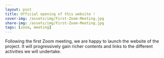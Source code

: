 ```yaml
---
layout: post
title: Official opening of this website !
cover-img: /assets/img/First-Zoom-Meeting.jpg
share-img: /assets/img/First-Zoom-Meeting.jpg
tags: [zoom, meeting]
---
```


Following the first Zoom meeting, we are happy to launch the website of the project. It will progressively gain richer contents and links to the different activities we will undertake. 
